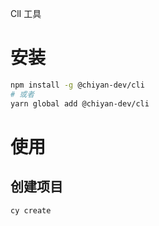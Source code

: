 ClI 工具

# 安装

```bash
npm install -g @chiyan-dev/cli
# 或者
yarn global add @chiyan-dev/cli
```

# 使用

## 创建项目

```
cy create
```
